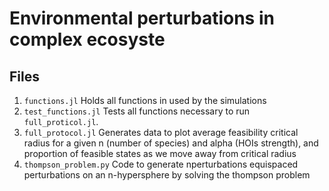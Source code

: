 # Environmental perturbations in complex ecosyste

## Files 
1. `functions.jl` Holds all functions in used by the simulations
2. `test_functions.jl` Tests all functions necessary to run `full_proticol.jl`.
2. `full_protocol.jl` Generates data to plot average feasibility critical radius for a given n (number of species) and alpha (HOIs strength), and proportion of feasible states as we move away from critical radius
3. `thompson_problem.py` Code to generate nperturbations equispaced perturbations on an n-hypersphere by solving the thompson problem 
